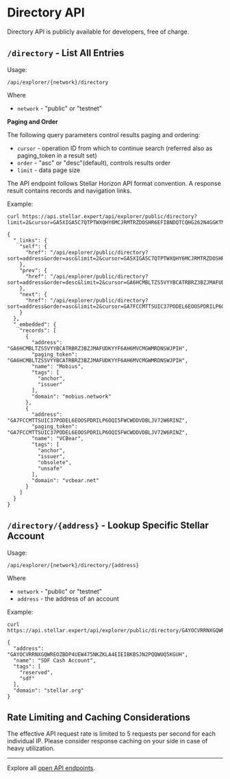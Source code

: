 # Directory API

Directory API is publicly available for developers, free of charge. 

## `/directory` - List All Entries

Usage:

```
/api/explorer/{network}/directory
```

Where

- `network` - "public" or "testnet"

**Paging and Order**

The following query parameters control results paging and ordering:

- `cursor` - operation ID from which to continue search (referred also as paging_token in a result set)
- `order` - "asc" or "desc"(default), controls results order
- `limit` - data page size

The API endpoint follows Stellar Horizon API format convention. A response result contains records and navigation links.

Example:

```
curl https://api.stellar.expert/api/explorer/public/directory?limit=2&cursor=GA5XIGA5C7QTPTWXQHY6MCJRMTRZDOSHR6EFIBNDQTCQHG262N4GGKTM
```

```
{
  "_links": {
    "self": {
      "href": "/api/explorer/public/directory?sort=address&order=asc&limit=2&cursor=GA5XIGA5C7QTPTWXQHY6MCJRMTRZDOSHR6EFIBNDQTCQHG262N4GGKTM"
    },
    "prev": {
      "href": "/api/explorer/public/directory?sort=address&order=desc&limit=2&cursor=GA6HCMBLTZS5VYYBCATRBRZ3BZJMAFUDKYYF6AH6MVCMGWMRDNSWJPIH"
    },
    "next": {
      "href": "/api/explorer/public/directory?sort=address&order=asc&limit=2&cursor=GA7FCCMTTSUIC37PODEL6EOOSPDRILP6OQI5FWCWDDVDBLJV72W6RINZ"
    }
  },
  "_embedded": {
    "records": [
      {
        "address": "GA6HCMBLTZS5VYYBCATRBRZ3BZJMAFUDKYYF6AH6MVCMGWMRDNSWJPIH",
        "paging_token": "GA6HCMBLTZS5VYYBCATRBRZ3BZJMAFUDKYYF6AH6MVCMGWMRDNSWJPIH",
        "name": "Mobius",
        "tags": [
          "anchor",
          "issuer"
        ],
        "domain": "mobius.network"
      },
      {
        "address": "GA7FCCMTTSUIC37PODEL6EOOSPDRILP6OQI5FWCWDDVDBLJV72W6RINZ",
        "paging_token": "GA7FCCMTTSUIC37PODEL6EOOSPDRILP6OQI5FWCWDDVDBLJV72W6RINZ",
        "name": "VCBear",
        "tags": [
          "anchor",
          "issuer",
          "obsolete",
          "unsafe"
        ],
        "domain": "vcbear.net"
      }
    ]
  }
}
```

## `/directory/{address}` - Lookup Specific Stellar Account

Usage:

```
/api/explorer/{network}/directory/{address}
```

Where

- `network` - "public" or "testnet"
- `address` - the address of an account

Example:

```
curl https://api.stellar.expert/api/explorer/public/directory/GAYOCVRRNXGQWREOZBDP4UEW475NKZKLA4EIEIBKBSJN2PQQWUQ5KGUH
```

```
{
  "address": "GAYOCVRRNXGQWREOZBDP4UEW475NKZKLA4EIEIBKBSJN2PQQWUQ5KGUH",
  "name": "SDF Cash Account",
  "tags": [
    "reserved",
    "sdf"
  ],
  "domain": "stellar.org"
}
```

## Rate Limiting and Caching Considerations

The effective API request rate is limited to 5 requests per second for each individual IP. Please consider response caching on your side in case of heavy utilization.

---

Explore all [open API endpoints](./index.md).